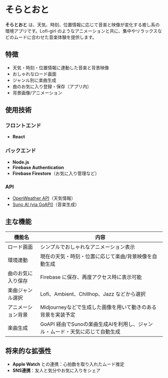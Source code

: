 # そらとおと

**そらとおと** は、天気、時刻、位置情報に応じて音楽と映像が変化する癒し系の環境アプリです。Lofi-girl のようなアニメーションと共に、集中やリラックスなどのムードに合わせた音楽体験を提供します。

## 特徴

- 天気・時刻・位置情報に連動した音楽と背景映像
- おしゃれなロード画面
- ジャンル別に楽曲生成
- 曲のお気に入り登録・保存（アプリ内）
- 背景画像/アニメーション

## 使用技術

### フロントエンド
- **React**

### バックエンド
- **Node.js**
- **Firebase Authentication**
- **Firebase Firestore**（お気に入り管理など）

### API
- [OpenWeather API](https://openweathermap.org/api)（天気情報）
- [Suno AI (via GoAPI)](https://goapi.ai/suno-api)（音楽生成）

## 主な機能

| 機能名             | 内容                                                                 |
|------------------|----------------------------------------------------------------------|
| ロード画面         | シンプルでおしゃれなアニメーション表示                                      |
| 環境連動           | 現在の天気・時刻・位置に応じて楽曲/背景映像を自動生成                             |
| 曲のお気に入り保存   | Firebase に保存、再度アクセス時に表示可能                                       |
| 楽曲ジャンル選択     | Lofi、Ambient、Chillhop、Jazz などから選択                                          |
| アニメーション背景   | Midjourneyなどで生成した画像を用いて動きのある背景を実装予定             |
| 楽曲生成           | GoAPI 経由でSunoの楽曲生成AIを利用し、ジャンル・ムード・天気に応じて自動生成               |

## 将来的な拡張性

- **Apple Watch** との連携：心拍数を取り入れたムード推定
- **SNS連携**：友人と気分やお気に入りをシェア
